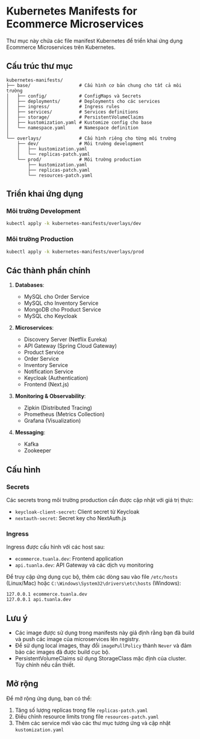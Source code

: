 # Kubernetes Manifests for Ecommerce Microservices

Thư mục này chứa các file manifest Kubernetes để triển khai ứng dụng Ecommerce Microservices trên Kubernetes.

## Cấu trúc thư mục

```
kubernetes-manifests/
├── base/                  # Cấu hình cơ bản chung cho tất cả môi trường
│   ├── config/            # ConfigMaps và Secrets
│   ├── deployments/       # Deployments cho các services
│   ├── ingress/           # Ingress rules
│   ├── services/          # Services definitions
│   ├── storage/           # PersistentVolumeClaims
│   ├── kustomization.yaml # Kustomize config cho base
│   └── namespace.yaml     # Namespace definition
│
└── overlays/              # Cấu hình riêng cho từng môi trường
    ├── dev/               # Môi trường development
    │   ├── kustomization.yaml
    │   └── replicas-patch.yaml
    └── prod/              # Môi trường production
        ├── kustomization.yaml
        ├── replicas-patch.yaml
        └── resources-patch.yaml
```

## Triển khai ứng dụng

### Môi trường Development

```bash
kubectl apply -k kubernetes-manifests/overlays/dev
```

### Môi trường Production

```bash
kubectl apply -k kubernetes-manifests/overlays/prod
```

## Các thành phần chính

1. **Databases**:
   - MySQL cho Order Service
   - MySQL cho Inventory Service
   - MongoDB cho Product Service
   - MySQL cho Keycloak

2. **Microservices**:
   - Discovery Server (Netflix Eureka)
   - API Gateway (Spring Cloud Gateway)
   - Product Service
   - Order Service
   - Inventory Service
   - Notification Service
   - Keycloak (Authentication)
   - Frontend (Next.js)

3. **Monitoring & Observability**:
   - Zipkin (Distributed Tracing)
   - Prometheus (Metrics Collection)
   - Grafana (Visualization)

4. **Messaging**:
   - Kafka
   - Zookeeper

## Cấu hình

### Secrets

Các secrets trong môi trường production cần được cập nhật với giá trị thực:

- `keycloak-client-secret`: Client secret từ Keycloak
- `nextauth-secret`: Secret key cho NextAuth.js

### Ingress

Ingress được cấu hình với các host sau:
- `ecommerce.tuanla.dev`: Frontend application
- `api.tuanla.dev`: API Gateway và các dịch vụ monitoring

Để truy cập ứng dụng cục bộ, thêm các dòng sau vào file `/etc/hosts` (Linux/Mac) hoặc `C:\Windows\System32\drivers\etc\hosts` (Windows):

```
127.0.0.1 ecommerce.tuanla.dev
127.0.0.1 api.tuanla.dev
```

## Lưu ý

- Các image được sử dụng trong manifests này giả định rằng bạn đã build và push các image của microservices lên registry.
- Để sử dụng local images, thay đổi `imagePullPolicy` thành `Never` và đảm bảo các images đã được build cục bộ.
- PersistentVolumeClaims sử dụng StorageClass mặc định của cluster. Tùy chỉnh nếu cần thiết.

## Mở rộng

Để mở rộng ứng dụng, bạn có thể:

1. Tăng số lượng replicas trong file `replicas-patch.yaml`
2. Điều chỉnh resource limits trong file `resources-patch.yaml`
3. Thêm các service mới vào các thư mục tương ứng và cập nhật `kustomization.yaml`
